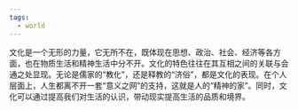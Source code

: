 ```yaml
---
tags:
  - world
---
```


文化是一个无形的力量，它无所不在，既体现在思想、政治、社会、经济等各方面，也在物质生活和精神生活中分不开。文化的特色往往在其互相之间的关联与会通之处显现。无论是儒家的“教化”，还是释教的“济俗”，都是文化的表现。在个人层面上，人生都离不开一套“意义之网”的支持，这就是人的“精神的家”。同时，文化可以通过提高我们对生活的认识，带动现实提高生活的品质和境界。